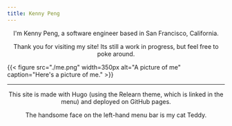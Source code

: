```yaml
---
title: Kenny Peng
---
```


<!-- we use raw html here just to center text, since the content on this page is rather sparse. -->

<p align="center">I'm Kenny Peng, a software engineer based in San Francisco, California. </p>

<p align="center">Thank you for visiting my site! Its still a work in progress, but feel free to poke around. </p>

{{< figure src="./me.png" width=350px alt="A picture of me" caption="Here's a picture of me." >}}

---
<p align="center">This site is made with Hugo (using the Relearn theme, which is linked in the menu) and deployed on GitHub pages. </p>

<p align="center">The handsome face on the left-hand menu bar is my cat Teddy. </p>

